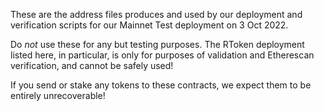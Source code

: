 These are the address files produces and used by our deployment and verification scripts for our Mainnet Test deployment on 3 Oct 2022.

Do _not_ use these for any but testing purposes. The RToken deployment listed here, in particular, is only for purposes of validation and Etherescan verification, and cannot be safely used!

If you send or stake any tokens to these contracts, we expect them to be entirely unrecoverable!
